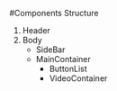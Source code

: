 #Components Structure

1. Header
2. Body
   - SideBar
   - MainContainer
     - ButtonList
     - VideoContainer
